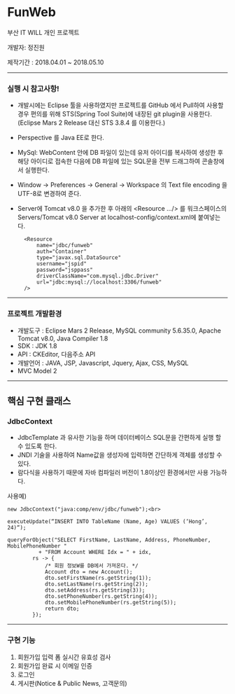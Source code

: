 # FunWeb
부산 IT WILL 개인 프로젝트

개발자: 정진원

제작기간 : 2018.04.01 ~ 2018.05.10

---

### 실행 시 참고사항!
- 개발시에는 Eclipse 툴을 사용하였지만 프로젝트를 GitHub 에서 Pull하여 사용할 경우 편의를 위해 STS(Spring Tool Suite)에 내장된 git plugin을 사용한다. (Eclipse Mars 2 Release 대신 STS 3.8.4 를 이용한다.)
- Perspective 를 Java EE로 한다.
- MySql: WebContent 안에 DB 파일이 있는데 유저 아이디를 복사하여 생성한 후 해당 아이디로 접속한 다음에 DB 파일에 있는 SQL문을 전부 드래그하여 콘솔창에서 실행한다.
- Window -> Preferences -> General -> Workspace 의 Text file encoding 을 UTF-8로 변경하여 준다.
- Server에 Tomcat v8.0 을 추가한 후 아래의 <Resource .../> 를 워크스페이스의 Servers/Tomcat v8.0 Server at localhost-config/context.xml에 붙여넣는다.

	    <Resource
		    name="jdbc/funweb"
		    auth="Container"
		    type="javax.sql.DataSource"
		    username="jspid"
		    password="jsppass"
		    driverClassName="com.mysql.jdbc.Driver"
		    url="jdbc:mysql://localhost:3306/funweb"
	    />
	    
---

### 프로젝트 개발환경
- 개발도구 : Eclipse Mars 2 Release, MySQL community 5.6.35.0, Apache Tomcat v8.0, Java Compiler 1.8
- SDK : JDK 1.8
- API : CKEditor, 다음주소 API
- 개발언어 : JAVA, JSP, Javascript, Jquery, Ajax, CSS, MySQL
- MVC Model 2

---

## 핵심 구현 클래스

### JdbcContext

- JdbcTemplate 과 유사한 기능을 하며 데이터베이스 SQL문을 간편하게 실행 할 수 있도록 한다.
- JNDI 기술을 사용하여 Name값을 생성자에 입력하면 간단하게 객체를 생성할 수 있다.
- 람다식을 사용하기 때문에 자바 컴파일러 버전이 1.8이상인 환경에서만 사용 가능하다.

사용예)
	
	new JdbcContext("java:comp/env/jdbc/funweb");<br>
	
	executeUpdate(“INSERT INTO TableName (Name, Age) VALUES (‘Hong’, 24)“);
	
	queryForObject("SELECT FirstName, LastName, Address, PhoneNumber, MobilePhoneNumber "
		      + "FROM Account WHERE Idx = " + idx,
			rs -> {
				/* 회원 정보W를 DB에서 가져온다. */
				Account dto = new Account();
				dto.setFirstName(rs.getString(1));
				dto.setLastName(rs.getString(2));
				dto.setAddress(rs.getString(3));
				dto.setPhoneNumber(rs.getString(4));
				dto.setMobilePhoneNumber(rs.getString(5));
				return dto;
			});


---

### 구현 기능
1. 회원가입 입력 폼 실시간 유효성 검사
2. 회원가입 완료 시 이메일 인증
3. 로그인
4. 게시판(Notice & Public News, 고객문의)
